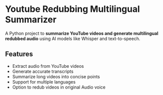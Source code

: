 # Youtube Redubbing Multilingual Summarizer

A Python project to **summarize YouTube videos and generate multilingual redubbed audio** using AI models like Whisper and text-to-speech.

## Features

- Extract audio from YouTube videos
- Generate accurate transcripts
- Summarize long videos into concise points
- Support for multiple languages
- Option to redub videos in original Audio voice

